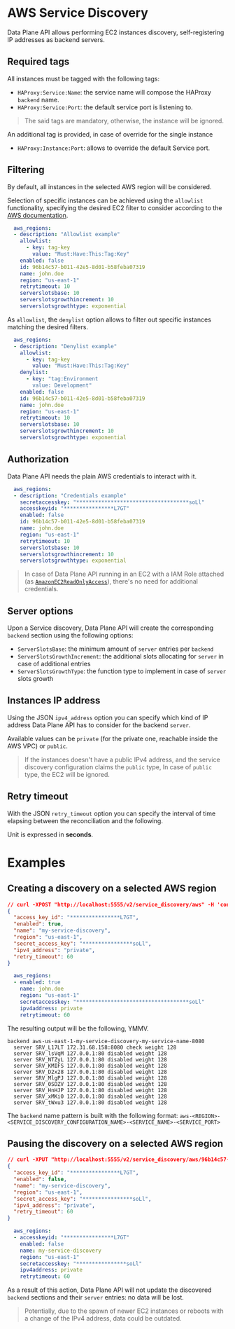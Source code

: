 # AWS Service Discovery

Data Plane API allows performing EC2 instances discovery, self-registering IP addresses as backend servers.

## Required tags

All instances must be tagged with the following tags:

- `HAProxy:Service:Name`: the service name will compose the HAProxy `backend` name.
- `HAProxy:Service:Port`: the default service port is listening to.

> The said tags are mandatory, otherwise, the instance will be ignored.

An additional tag is provided, in case of override for the single instance

- `HAProxy:Instance:Port`: allows to override the default Service port.

## Filtering

By default, all instances in the selected AWS region will be considered.

Selection of specific instances can be achieved using the `allowlist` functionality, specifying the desired EC2 filter to consider according to the [AWS documentation](https://docs.aws.amazon.com/cli/latest/reference/ec2/describe-instances.html#options).

```yaml
  aws_regions:
  - description: "Allowlist example"
    allowlist:
      - key: tag-key
        value: "Must:Have:This:Tag:Key"
    enabled: false
    id: 96b14c57-b011-42e5-8d01-b58feba07319
    name: john.doe
    region: "us-east-1"
    retrytimeout: 10
    serverslotsbase: 10
    serverslotsgrowthincrement: 10
    serverslotsgrowthtype: exponential
```

As `allowlist`, the `denylist` option allows to filter out specific instances matching the desired filters.

```yaml
  aws_regions:
  - description: "Denylist example"
    allowlist:
      - key: tag-key
        value: "Must:Have:This:Tag:Key"
    denylist:
      - key: "tag:Environment
        value: Development"
    enabled: false
    id: 96b14c57-b011-42e5-8d01-b58feba07319
    name: john.doe
    region: "us-east-1"
    retrytimeout: 10
    serverslotsbase: 10
    serverslotsgrowthincrement: 10
    serverslotsgrowthtype: exponential
```

## Authorization

Data Plane API needs the plain AWS credentials to interact with it.

```yaml
  aws_regions:
  - description: "Credentials example"
    secretaccesskey: "************************************soLl"
    accesskeyid: "****************L7GT"
    enabled: false
    id: 96b14c57-b011-42e5-8d01-b58feba07319
    name: john.doe
    region: "us-east-1"
    retrytimeout: 10
    serverslotsbase: 10
    serverslotsgrowthincrement: 10
    serverslotsgrowthtype: exponential
```

> In case of Data Plane API running in an EC2 with a IAM Role attached (as [`AmazonEC2ReadOnlyAccess`](https://console.aws.amazon.com/iam/home#/policies/arn:aws:iam::aws:policy/AmazonEC2ReadOnlyAccess$serviceLevelSummary)), there's no need for additional credentials.

## Server options

Upon a Service discovery, Data Plane API will create the corresponding `backend` section using the following options:

- `ServerSlotsBase`: the minimum amount of `server` entries per `backend`
- `ServerSlotsGrowthIncrement`: the additional slots allocating for `server` in case of additional entries
- `ServerSlotsGrowthType`: the function type to implement in case of `server` slots growth

## Instances IP address

Using the JSON `ipv4_address` option you can specify which kind of IP address Data Plane API has to consider for the backend `server`.

Available values can be `private` (for the private one, reachable inside the AWS VPC) or `public`.

> If the instances doesn't have a public IPv4 address, and the service discovery configuration claims the `public` type, In case of `public` type, the EC2 will be ignored.

## Retry timeout

With the JSON `retry_timeout` option you can specify the interval of time elapsing between the reconciliation and the following.

Unit is expressed in __seconds__.

# Examples

## Creating a discovery on a selected AWS region

```json
// curl -XPOST "http://localhost:5555/v2/service_discovery/aws" -H 'content-type: application/json' -d @/path/to/payload.json
{
  "access_key_id": "****************L7GT",
  "enabled": true,
  "name": "my-service-discovery",
  "region": "us-east-1",
  "secret_access_key": "****************soLl",
  "ipv4_address": "private",
  "retry_timeout": 60
}
```

```yaml
  aws_regions:
  - enabled: true
    name: john.doe
    region: "us-east-1"
    secretaccesskey: "************************************soLl"
    ipv4address: private
    retrytimeout: 60
```

The resulting output will be the following, YMMV.

```
backend aws-us-east-1-my-service-discovery-my-service-name-8080
  server SRV_L17LT 172.31.68.158:8080 check weight 128
  server SRV_lsVqM 127.0.0.1:80 disabled weight 128
  server SRV_NTZyL 127.0.0.1:80 disabled weight 128
  server SRV_KMIFS 127.0.0.1:80 disabled weight 128
  server SRV_D2x28 127.0.0.1:80 disabled weight 128
  server SRV_MlgPJ 127.0.0.1:80 disabled weight 128
  server SRV_0SDZV 127.0.0.1:80 disabled weight 128
  server SRV_HnHJP 127.0.0.1:80 disabled weight 128
  server SRV_xMKi0 127.0.0.1:80 disabled weight 128
  server SRV_tWxu3 127.0.0.1:80 disabled weight 128
```

The `backend` name pattern is built with the following format:
`aws-<REGION>-<SERVICE_DISCOVERY_CONFIGURATION_NAME>-<SERVICE_NAME>-<SERVICE_PORT>`

## Pausing the discovery on a selected AWS region

```json
// curl -XPUT "http://localhost:5555/v2/service_discovery/aws/96b14c57-b011-42e5-8d01-b58feba07319" -H 'content-type: application/json' -d @/path/to/payload.json
{
  "access_key_id": "****************L7GT",
  "enabled": false,
  "name": "my-service-discovery",
  "region": "us-east-1",
  "secret_access_key": "****************soLl",
  "ipv4_address": "private",
  "retry_timeout": 60
}
```

```yaml
  aws_regions:
  - accesskeyid: "****************L7GT"
    enabled: false
    name: my-service-discovery
    region: "us-east-1"
    secretaccesskey: "****************soLl"
    ipv4address: private
    retrytimeout: 60
```

As a result of this action, Data Plane API will not update the discovered `backend` sections and their `server` entries: no data will be lost.

> Potentially, due to the spawn of newer EC2 instances or reboots with a change of the IPv4 address, data could be outdated.
